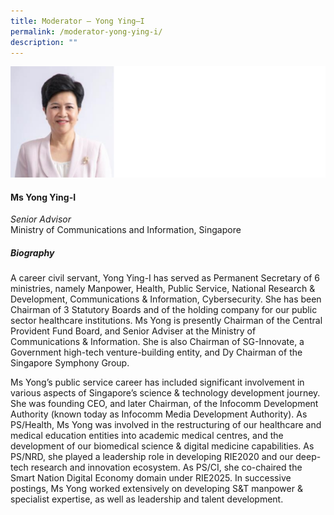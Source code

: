 ```yaml
---
title: ​​Moderator – Yong Ying–I
permalink: /moderator-yong-ying-i/
description: ""
---
```

![](/images/Speakers/Yong%20Ying-I.jpg)

#### **Ms Yong Ying-I**

*Senior Advisor*  
Ministry of Communications and Information, Singapore 

##### **Biography**
A career civil servant, Yong Ying-I has served as Permanent Secretary of 6 ministries, namely Manpower, Health, Public Service, National Research & Development, Communications & Information, Cybersecurity. She has been Chairman of 3 Statutory Boards and of the holding company for our public sector healthcare institutions. Ms Yong is presently Chairman of the Central Provident Fund Board, and Senior Adviser at the Ministry of Communications & Information. She is also Chairman of SG-Innovate, a Government high-tech venture-building entity, and Dy Chairman of the Singapore Symphony Group.

Ms Yong’s public service career has included significant involvement in various aspects of Singapore’s science & technology development journey. She was founding CEO, and later Chairman, of the Infocomm Development Authority (known today as Infocomm Media Development Authority). As PS/Health, Ms Yong was involved in the restructuring of our healthcare and medical education entities into academic medical centres, and the development of our biomedical science & digital medicine capabilities. As PS/NRD, she played a leadership role in developing RIE2020 and our deep- tech research and innovation ecosystem. As PS/CI, she co-chaired the Smart Nation Digital Economy domain under RIE2025. In successive postings, Ms Yong worked extensively on developing S&T manpower & specialist expertise, as well as leadership and talent development.